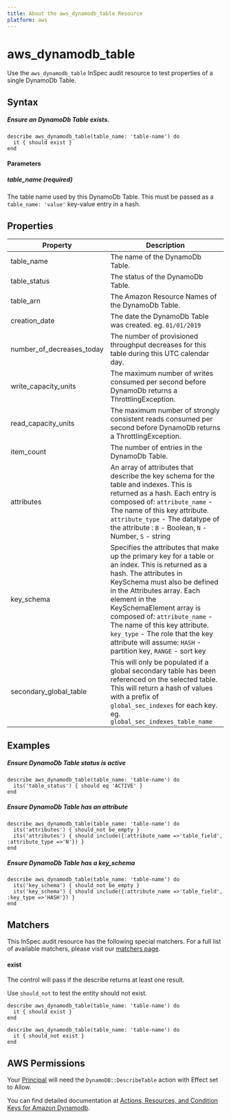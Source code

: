 ```yaml
---
title: About the aws_dynamodb_table Resource
platform: aws
---
```


# aws\_dynamodb\_table

Use the `aws_dynamodb_table` InSpec audit resource to test properties of a single DynamoDb Table.

## Syntax

##### Ensure an DynamoDb Table exists.
    describe aws_dynamodb_table(table_name: 'table-name') do
      it { should exist }
    end
      
#### Parameters
##### table_name _(required)_

The table name used by this DynamoDb Table. This must be passed as a `table_name: 'value'` key-value entry in a hash.

## Properties

|Property                  | Description|
| ---                      | --- |
|table_name                | The name of the DynamoDb Table.  |
|table_status              | The status of the DynamoDb Table. |
|table_arn                 | The Amazon Resource Names of the DynamoDb Table. |
|creation_date             | The date the DynamoDb Table was created. eg. `01/01/2019`|
|number\_of\_decreases\_today | The number of provisioned throughput decreases for this table during this UTC calendar day. |
|write\_capacity\_units      | The maximum number of writes consumed per second before DynamoDb returns a ThrottlingException. |
|read\_capacity\_units       | The maximum number of strongly consistent reads consumed per second before DynamoDb returns a ThrottlingException. |
|item_count                | The number of entries in the  DynamoDb Table. |
|attributes                | An array of attributes that describe the key schema for the table and indexes. This is returned as a hash. Each entry is composed of: `attribute_name` - The name of this key attribute. `attribute_type` - The datatype of the attribute : `B` - Boolean, `N` - Number, `S` - string|
|key_schema                | Specifies the attributes that make up the primary key for a table or an index. This is returned as a hash. The attributes in KeySchema must also be defined in the Attributes array. Each element in the KeySchemaElement array is composed of: `attribute_name` - The name of this key attribute. `key_type` - The role that the key attribute will assume: `HASH` - partition key, `RANGE` - sort key|
|secondary\_global\_table    | This will only be populated if a global secondary table has been referenced on the selected table. This will return a hash of values with a prefix of `global_sec_indexes` for each key. eg. `global_sec_indexes_table_name`  |

## Examples

##### Ensure DynamoDb Table status is active
    describe aws_dynamodb_table(table_name: 'table-name') do
      its('table_status') { should eq 'ACTIVE' }
    end

##### Ensure DynamoDb Table has an attribute
    describe aws_dynamodb_table(table_name: 'table-name') do
      its('attributes') { should_not be_empty }
      its('attributes') { should include({:attribute_name =>'table_field', :attribute_type =>'N'}) }
    end

##### Ensure DynamoDb Table has a key_schema
    describe aws_dynamodb_table(table_name: 'table-name') do
      its('key_schema') { should_not be_empty }
      its('key_schema') { should include({:attribute_name =>'table_field', :key_type =>'HASH'}) }
    end


## Matchers

This InSpec audit resource has the following special matchers. For a full list of available matchers, please visit our [matchers page](https://www.inspec.io/docs/reference/matchers/).

#### exist

The control will pass if the describe returns at least one result.

Use `should_not` to test the entity should not exist.

    describe aws_dynamodb_table(table_name: 'table-name') do
      it { should exist }
    end

    describe aws_dynamodb_table(table_name: 'table-name') do
      it { should_not exist }
    end
    
## AWS Permissions
Your [Principal](https://docs.aws.amazon.com/IAM/latest/UserGuide/intro-structure.html#intro-structure-principal) will need the `DynamoDB::DescribeTable` action with Effect set to Allow.

You can find detailed documentation at [Actions, Resources, and Condition Keys for Amazon Dynamodb](https://docs.aws.amazon.com/IAM/latest/UserGuide/list_amazondynamodb.html).
